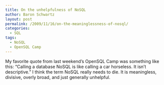 ```yaml
---
title: On the unhelpfulness of NoSQL
author: Baron Schwartz
layout: post
permalink: /2009/11/16/on-the-meaninglessness-of-nosql/
categories:
  - SQL
tags:
  - NoSQL
  - OpenSQL Camp
---
```

My favorite quote from last weekend&#8217;s OpenSQL Camp was something like this: &#8220;Calling a database NoSQL is like calling a car horseless. It isn&#8217;t descriptive.&#8221; I think the term NoSQL really needs to die. It is meaningless, divisive, overly broad, and just generally unhelpful.